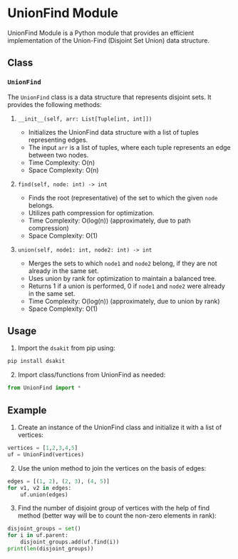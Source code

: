 # UnionFind Module

UnionFind Module is a Python module that provides an efficient implementation of the Union-Find (Disjoint Set Union) data structure.

## Class

### `UnionFind`

The `UnionFind` class is a data structure that represents disjoint sets. It provides the following methods:

1. `__init__(self, arr: List[Tuple[int, int]])`
   - Initializes the UnionFind data structure with a list of tuples representing edges.
   - The input `arr` is a list of tuples, where each tuple represents an edge between two nodes.
   - Time Complexity: O(n)
   - Space Complexity: O(n)

2. `find(self, node: int) -> int`
   - Finds the root (representative) of the set to which the given `node` belongs.
   - Utilizes path compression for optimization.
   - Time Complexity: O(log(n)) (approximately, due to path compression)
   - Space Complexity: O(1)

3. `union(self, node1: int, node2: int) -> int`
   - Merges the sets to which `node1` and `node2` belong, if they are not already in the same set.
   - Uses union by rank for optimization to maintain a balanced tree.
   - Returns 1 if a union is performed, 0 if `node1` and `node2` were already in the same set.
   - Time Complexity: O(log(n)) (approximately, due to union by rank)
   - Space Complexity: O(1)

## Usage

1. Import the `dsakit` from pip using:

```python
pip install dsakit
```

2. Import class/functions from UnionFind as needed:

```python
from UnionFind import *
```

## Example

1. Create an instance of the UnionFind class and initialize it with a list of vertices:

```python
vertices = [1,2,3,4,5]
uf = UnionFind(vertices)
```

2. Use the union method to join the vertices on the basis of edges:

```python
edges = [(1, 2), (2, 3), (4, 5)]
for v1, v2 in edges:
    uf.union(edges)
```

3. Find the number of disjoint group of vertices with the help of find method (better way will be to count the non-zero elements in rank):

```python
disjoint_groups = set()
for i in uf.parent:
    disjoint_groups.add(uf.find(i))
print(len(disjoint_groups))
```